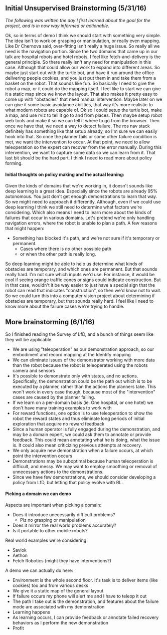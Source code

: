 ## Initial Unsupervised Brainstorming (5/31/16)

_The following was written the day I first learned about the goal for the project, and is in now way informed or actionable._

Ok, so in terms of demo I think we should start with something very simple. The idea isn't to work on grasping or manipulation, or really even mapping. Like Dr Chernova said, over-fitting isn't really a huge issue. So really all we need is the navigation portion. Since the two domains that came up in our talk are hospital robots and hotel robots, I feel like fetch-and-delivery is the general principle. So there really isn't any need for manipulation in this case. Although that could allow our work to expand into different areas. So maybe just start out with the turtle bot, and have it run around the office delivering people cookies, and you just put them in and take them from a basket on the robot. That sounds like fun. So basically I need to give the robot a map, or it could do the mapping itself. I feel like to start we can give it a static map since we know the layout. That also makes it pretty easy to come up with "obstacles" that need manual intervention. Maybe later on we can give it some basic avoidance abilities, that way it's more realistic to what modern robots are capable of. Ok so I could setup the turtle bot, make a map, and use rviz to tell it go to and from places. Then maybe setup robot web tools and make it so we can tell it where to go from the browser. Then once we have that, we need a way to detect failure. The ros nav stack definitely has something like that setup already, so I'm sure we can easily hook into that. So once the planner fails or some other failure condition is met, we want the intervention to occur. At that point, we need to allow teleoperation so the expert can recover from the error manually. During this intervention, we want to capture some data so we can learn from it. That last bit should be the hard part. I think I need to read more about policy forming.

#### Initial thoughts on policy making and the actual leaning:
Given the kinds of domains that we're working in, it doesn't sounds like deep learning is a great idea. Especially since the robots are already 95% autonomous. You just don't get enough demonstrations to learn that way. So we might need to approach it differently. Although, even if we could use deep learning I think we still need to determine what factors we're considering. Which also means I need to learn more about the kinds of failures that occur in various domains. Let's pretend we're only handling navigation errors, where the robot is unable to plan a path. A few reasons that might happen:
 - Something has blocked it's path, and we're not sure if it's temporary or permanent.
   - Cases where there is _no_ other possible path
   - or when the other path is really long.

So deep learning might be able to help us determine what kinds of obstacles are temporary, and which ones are permanent. But that sounds really hard. I'm not sure which inputs we'd use. For instance, it would be cool if seeing orange traffic cones or signs could indicate construction. But in that case, wouldn't it be way easier to just have a special sign that the robot can read that indicates "construction", so then we'd know not to wait. So we could turn this into a computer vision project about determining if obstacles are temporary, but that sounds really hard. I feel like I need to know more about the failure cases we're trying to handle.

## More brainstorming (6/1/16)

So I finished reading the Survey of LfD, and a bunch of things seem like they will be applicable.

 - We are using "teleoperation" as our demonstration approach, so our embodiment and record mapping at the Identify mapping
 - We can eliminate issues of the demonstrator working with more data than the robot because the robot is teleoperated using the robots camera and sensors
 - It's possible to demonstrate only with states, and no actions. Specifically, the demonstration could be the path out which is to be executed by a planner, rather than the actions the planners take. This won't work in every case though, because most of the "intervention" cases are caused by the planner failing.
 - If we learn on a per-domain basis (ie. One hospital, or one hotel) we don't have many training examples to work with
 - For reward functions, one option is to use teleoperation to show the robot the reward states and thus eliminate long periods of initial exploration that acquire no reward feedback
 - Since a human operator is fully engaged during the demonstration, and may be a domain expert, we could ask them to annotate or provide feedback. This could mean annotating what he is doing, what the issue is. It could also mean criticizing previous attempts at recovery.
 - We only acquire new demonstration when a failure occurs, at which point the intervention occurs
 - Demonstrations may be suboptimal because human teleoperation is difficult, and messy. We may want to employ smoothing or removal of unnecessary actions to the demonstrations.
 - Since we have few demonstrations, we should consider developing a policy from LfD, but letting that policy evolve with RL.

#### Picking a domain we can demo

Aspects are important when picking a domain:

 - Does it introduce unecessarily difficult problems?
   - Plz no grasping or manipulation
 - Does it mirror the real world problems accurately?
 - Is it portable to other mobile robots?

Real world examples we're considering:

 - Saviok
 - Aethon
 - Fetch Robotics (might they have interventions?)

A demo we can actually do here:

 - Environment is the whole second floor. It's task is to deliver items (like cookies) too and from various desks
 - We give it a static map of the general layout
 - If failure occurs my phone will alert me and I have to teleop it out
 - The path I take out is the demonstration, and features about the failure mode are associated with my demonstration
 - Learning happens
 - As learning occurs, I can provide feedback or annotate failed recovery behaviors as I perform the new demonstration
 - Profit
